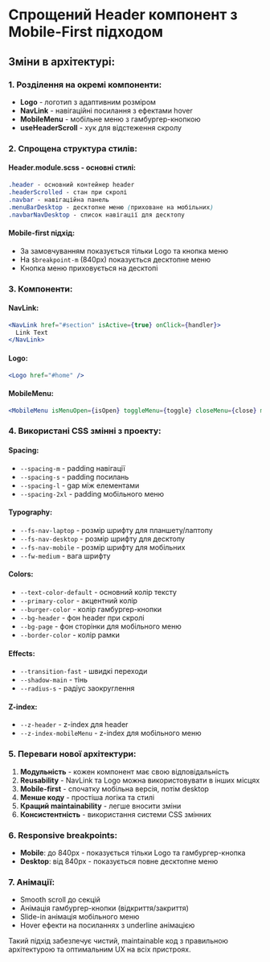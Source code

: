 # Спрощений Header компонент з Mobile-First підходом

## Зміни в архітектурі:

### 1. Розділення на окремі компоненти:

- **Logo** - логотип з адаптивним розміром
- **NavLink** - навігаційні посилання з ефектами hover
- **MobileMenu** - мобільне меню з гамбургер-кнопкою
- **useHeaderScroll** - хук для відстеження скролу

### 2. Спрощена структура стилів:

#### Header.module.scss - основні стилі:

```scss
.header - основний контейнер header
.headerScrolled - стан при скролі
.navbar - навігаційна панель
.menuBarDesktop - десктопне меню (приховане на мобільних)
.navbarNavDesktop - список навігації для десктопу
```

#### Mobile-first підхід:

- За замовчуванням показується тільки Logo та кнопка меню
- На `$breakpoint-m` (840px) показується десктопне меню
- Кнопка меню приховується на десктопі

### 3. Компоненти:

#### NavLink:

```jsx
<NavLink href="#section" isActive={true} onClick={handler}>
  Link Text
</NavLink>
```

#### Logo:

```jsx
<Logo href="#home" />
```

#### MobileMenu:

```jsx
<MobileMenu isMenuOpen={isOpen} toggleMenu={toggle} closeMenu={close} menuItems={items} />
```

### 4. Використані CSS змінні з проекту:

#### Spacing:

- `--spacing-m` - padding навігації
- `--spacing-s` - padding посилань
- `--spacing-l` - gap між елементами
- `--spacing-2xl` - padding мобільного меню

#### Typography:

- `--fs-nav-laptop` - розмір шрифту для планшету/лаптопу
- `--fs-nav-desktop` - розмір шрифту для десктопу
- `--fs-nav-mobile` - розмір шрифту для мобільних
- `--fw-medium` - вага шрифту

#### Colors:

- `--text-color-default` - основний колір тексту
- `--primary-color` - акцентний колір
- `--burger-color` - колір гамбургер-кнопки
- `--bg-header` - фон header при скролі
- `--bg-page` - фон сторінки для мобільного меню
- `--border-color` - колір рамки

#### Effects:

- `--transition-fast` - швидкі переходи
- `--shadow-main` - тінь
- `--radius-s` - радіус заокруглення

#### Z-index:

- `--z-header` - z-index для header
- `--z-index-mobileMenu` - z-index для мобільного меню

### 5. Переваги нової архітектури:

1. **Модульність** - кожен компонент має свою відповідальність
2. **Reusability** - NavLink та Logo можна використовувати в інших місцях
3. **Mobile-first** - спочатку мобільна версія, потім desktop
4. **Менше коду** - простіша логіка та стилі
5. **Кращий maintainability** - легше вносити зміни
6. **Консистентність** - використання системи CSS змінних

### 6. Responsive breakpoints:

- **Mobile**: до 840px - показується тільки Logo та гамбургер-кнопка
- **Desktop**: від 840px - показується повне десктопне меню

### 7. Анімації:

- Smooth scroll до секцій
- Анімація гамбургер-кнопки (відкриття/закриття)
- Slide-in анімація мобільного меню
- Hover ефекти на посиланнях з underline анімацією

Такий підхід забезпечує чистий, maintainable код з правильною архітектурою та оптимальним UX на всіх пристроях.

